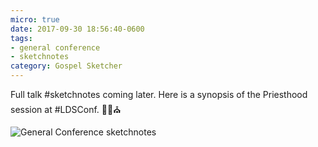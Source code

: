```yaml
---
micro: true
date: 2017-09-30 18:56:40-0600
tags:
- general conference
- sketchnotes
category: Gospel Sketcher
---
```


Full talk #sketchnotes coming later. Here is a synopsis of the Priesthood session at #LDSConf. ✍🏼⛪️

<img src="https://gospelsketcher.org/uploads/2018/b1004428d8.jpg" alt="General Conference sketchnotes" />
